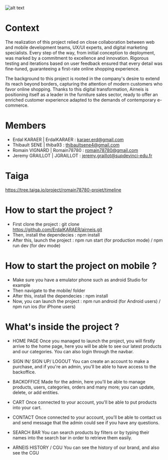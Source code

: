 ![alt text](https://github.com/ErdalKARAER/airneis/blob/create_project_structure/docs/AIRNEIS_logo.png?raw=true)

# Context

The realization of this project relied on close collaboration between web and mobile development teams, UX/UI experts, and digital marketing specialists. Every step of the way, from initial conception to deployment, was marked by a commitment to excellence and innovation. Rigorous testing and iterations based on user feedback ensured that every detail was fine-tuned, guaranteeing a first-rate online shopping experience. 

The background to this project is rooted in the company's desire to extend its reach beyond borders, capturing the attention of modern customers who favor online shopping. Thanks to this digital transformation, Airneis is positioning itself as a leader in the furniture sales sector, ready to offer an enriched customer experience adapted to the demands of contemporary e-commerce.

# Members

- Erdal KARAER | ErdalKARAER : karaer.erd@gmail.com
- Thibault SENE | thiba93 : thibaultsene4@gmail.com
- Romain VIGNARD | Romain78780 : romain78780@gmail.com
- Jeremy GRAILLOT | JGRAILLOT : jeremy.graillot@supdevinci-edu.fr

# Taiga

https://tree.taiga.io/project/romain78780-projet/timeline

# How to start the project ?

- First clone the project : git clone https://github.com/ErdalKARAER/airneis.git
- Then, install the dependecies : npm install
- After this, launch the project : npm run start (for production mode) / npm run dev (for dev mode)

# How to start the project on mobile ?

- Make sure you have a emulator phone such as android Studio for example
- Then navigate to the mobile/ folder
- After this, install the dependecies : npm install
- Now, you can launch the project : npm run android (for Android users) / npm run ios (for iPhone users)

# What's inside the project ?

- HOME PAGE
Once you managed to launch the project, you will firstly arrive to the home page, here you will be able to see our latest products and our categories. You can also login through the navbar.

- SIGN IN/ SIGN UP/ LOGOUT
You can create an account to make a purchase, and if you're an admin, you'll be able to have access to the backoffice.

- BACKOFFICE
Made for the admin, here you'll be able to manage products, users, categories, orders and many more; you can update, delete, or add entities.

- CART
Once connected to your account, you'll be able to put products into your cart.

- CONTACT
Once connected to your account, you'll be able to contact us and send message that the admin could see if you have any questions.

- SEARCH BAR
You can search products by filters or by typing their names into the search bar in order to retrieve them easily.

- ARNEIS HISTORY / CGU
You can see the history of our brand, and also see the CGU
